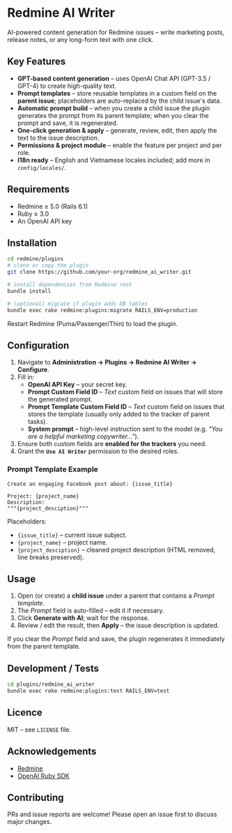 # Redmine AI Writer

AI-powered content generation for Redmine issues – write marketing posts, release notes, or any long-form text with one click.

## Key Features

* **GPT-based content generation** – uses OpenAI Chat API (GPT-3.5 / GPT-4) to create high-quality text.
* **Prompt templates** – store reusable templates in a custom field on the **parent issue**; placeholders are auto-replaced by the child issue's data.
* **Automatic prompt build** – when you create a child issue the plugin generates the prompt from its parent template; when you clear the prompt and save, it is regenerated.
* **One-click generation & apply** – generate, review, edit, then apply the text to the issue description.
* **Permissions & project module** – enable the feature per project and per role.
* **I18n ready** – English and Vietnamese locales included; add more in `config/locales/`.

## Requirements

* Redmine ≥ 5.0 (Rails 6.1)
* Ruby ≥ 3.0
* An OpenAI API key

## Installation

```bash
cd redmine/plugins
# clone or copy the plugin
git clone https://github.com/your-org/redmine_ai_writer.git

# install dependencies from Redmine root
bundle install

# (optional) migrate if plugin adds DB tables
bundle exec rake redmine:plugins:migrate RAILS_ENV=production
```

Restart Redmine (Puma/Passenger/Thin) to load the plugin.

## Configuration

1. Navigate to **Administration → Plugins → Redmine AI Writer → Configure**.
2. Fill in:
   * **OpenAI API Key** – your secret key.
   * **Prompt Custom Field ID** – *Text* custom field on issues that will store the generated prompt.
   * **Prompt Template Custom Field ID** – *Text* custom field on issues that stores the template (usually only added to the tracker of parent tasks).
   * **System prompt** – high-level instruction sent to the model (e.g. *"You are a helpful marketing copywriter…"*).
3. Ensure both custom fields are **enabled for the trackers** you need.
4. Grant the **`Use AI Writer`** permission to the desired roles.

### Prompt Template Example

```
Create an engaging Facebook post about: {issue_title}

Project: {project_name}
Description:
"""{project_desciption}"""
```

Placeholders:
* `{issue_title}` – current issue subject.
* `{project_name}` – project name.
* `{project_desciption}` – cleaned project description (HTML removed, line breaks preserved).

## Usage

1. Open (or create) a **child issue** under a parent that contains a *Prompt template*.
2. The *Prompt* field is auto-filled – edit it if necessary.
3. Click **Generate with AI**; wait for the response.
4. Review / edit the result, then **Apply** – the issue description is updated.

If you clear the *Prompt* field and save, the plugin regenerates it immediately from the parent template.

## Development / Tests

```bash
cd plugins/redmine_ai_writer
bundle exec rake redmine:plugins:test RAILS_ENV=test
```

## Licence

MIT – see `LICENSE` file.

## Acknowledgements

* [Redmine](https://www.redmine.org/)
* [OpenAI Ruby SDK](https://github.com/alexrudall/ruby-openai)

## Contributing

PRs and issue reports are welcome! Please open an issue first to discuss major changes.

